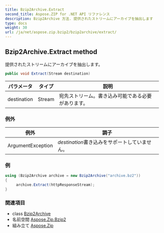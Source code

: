 ```yaml
---
title: Bzip2Archive.Extract
second_title: Aspose.ZIP for .NET API リファレンス
description: Bzip2Archive 方法. 提供されたストリームにアーカイブを抽出します
type: docs
weight: 30
url: /ja/net/aspose.zip.bzip2/bzip2archive/extract/
---
```

## Bzip2Archive.Extract method

提供されたストリームにアーカイブを抽出します。

```csharp
public void Extract(Stream destination)
```

| パラメータ | タイプ | 説明 |
| --- | --- | --- |
| destination | Stream | 宛先ストリーム。書き込み可能である必要があります。 |

### 例外

| 例外 | 調子 |
| --- | --- |
| ArgumentException | *destination*書き込みをサポートしていません。 |

### 例

```csharp
using (Bzip2Archive archive = new Bzip2Archive("archive.bz2"))
{
     archive.Extract(httpResponseStream);
}
```

### 関連項目

* class [Bzip2Archive](../)
* 名前空間 [Aspose.Zip.Bzip2](../../bzip2archive/)
* 組み立て [Aspose.Zip](../../../)


